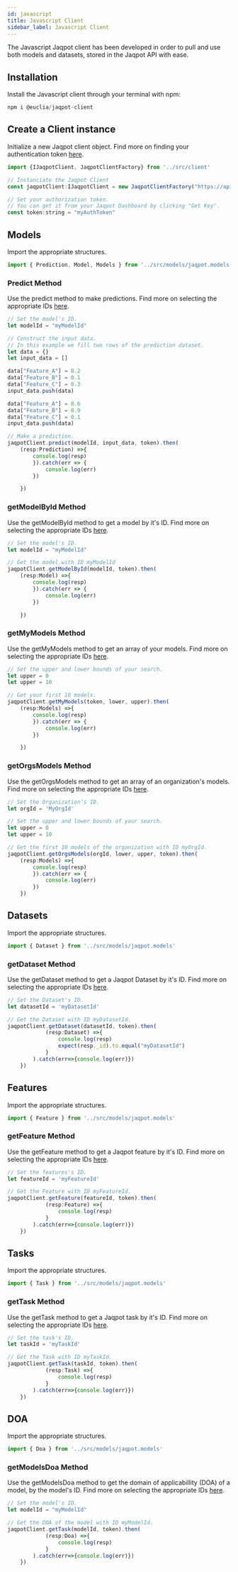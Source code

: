 ```yaml
---
id: javascript 
title: Javascript Client
sidebar_label: Javascript Client
---
```


The Javascript Jaqpot client has been developed in order to pull and use both models and datasets, stored in the Jaqpot API with ease. 

## Installation

Install the Javascript client through your terminal with npm:
```javascript
npm i @euclia/jaqpot-client
```

## Create a Client instance

Initialize a new Jaqpot client object.
Find more on finding your authentication token [here](https://link-to-token.gr).

```javascript
import {IJaqpotClient, JaqpotClientFactory} from '../src/client'

// Instanciate the Jaqpot Client 
const jaqpotClient:IJaqpotClient = new JaqpotClientFactory("https://api.jaqpot.org/jaqpot/services").getClient();

// Set your authorization token. 
// You can get it from your Jaqpot Dashboard by clicking "Get Key".
const token:string = "myAuthToken"   
```

## Models

Import the appropriate structures.
```javascript
import { Prediction, Model, Models } from '../src/models/jaqpot.models'
```

### Predict Method

Use the predict method to make predictions.
Find more on selecting the appropriate IDs [here](https://link-to-ids.gr).

```javascript
// Set the model's ID.
let modelId = "myModelId"

// Construct the input data.
// In this example we fill two rows of the prediction dataset.
let data = {}
let input_data = []

data["Feature_A"] = 0.2
data["Feature_B"] = 0.1
data["Feature_C"] = 0.3
input_data.push(data)

data["Feature_A"] = 0.6
data["Feature_B"] = 0.9
data["Feature_C"] = 0.1
input_data.push(data)

// Make a prediction.
jaqpotClient.predict(modelId, input_data, token).then(
    (resp:Prediction) =>{
        console.log(resp)
        }).catch(err => {
            console.log(err)
        })

    })
```

### getModelById Method

Use the getModelById method to get a model by it's ID.
Find more on selecting the appropriate IDs [here](https://link-to-ids.gr).

```javascript
// Set the model's ID.
let modelId = "myModelId"

// Get the model with ID myModelId
jaqpotClient.getModelById(modelId, token).then(
    (resp:Model) =>{
        console.log(resp)
        }).catch(err => {
            console.log(err)
        })

    })
```

### getMyModels Method

Use the getMyModels method to get an array of your models.
Find more on selecting the appropriate IDs [here](https://link-to-ids.gr).

```javascript
// Set the upper and lower bounds of your search.
let upper = 0
let upper = 10

// Get your first 10 models.
jaqpotClient.getMyModels(token, lower, upper).then(
    (resp:Models) =>{
        console.log(resp)
        }).catch(err => {
            console.log(err)
        })

    })
```

### getOrgsModels Method

Use the getOrgsModels method to get an array of an organization's models.
Find more on selecting the appropriate IDs [here](https://link-to-ids.gr).

```javascript
// Set the Organization's ID.
let orgId = 'MyOrgId'

// Set the upper and lower bounds of your search.
let upper = 0
let upper = 10

// Get the first 10 models of the organization with ID myOrgId.
jaqpotClient.getOrgsModels(orgId, lower, upper, token).then(
    (resp:Models) =>{
        console.log(resp)
        }).catch(err => {
            console.log(err)
        })
    })
```

## Datasets

Import the appropriate structures.
```javascript
import { Dataset } from '../src/models/jaqpot.models'
```

### getDataset Method

Use the getDataset method to get a Jaqpot Dataset by it's ID.
Find more on selecting the appropriate IDs [here](https://link-to-ids.gr).

```javascript
// Set the Dataset's ID.
let datasetId = 'myDatasetId'

// Get the Dataset with ID myDatasetId.
jaqpotClient.getDataset(datasetId, token).then(
            (resp:Dataset) =>{
                console.log(resp)
                expect(resp._id).to.equal("myDatasetId")
            }
        ).catch(err=>{console.log(err)})
    })
```

## Features

Import the appropriate structures.
```javascript
import { Feature } from '../src/models/jaqpot.models'
```

### getFeature Method

Use the getFeature method to get a Jaqpot feature by it's ID.
Find more on selecting the appropriate IDs [here](https://link-to-ids.gr).

```javascript
// Set the features's ID.
let featureId = 'myFeatureId'

// Get the Feature with ID myFeatureId.
jaqpotClient.getFeature(featureId, token).then(
            (resp:Feature) =>{
                console.log(resp)
            }
        ).catch(err=>{console.log(err)})
    })
```

## Tasks

Import the appropriate structures.
```javascript
import { Task } from '../src/models/jaqpot.models'
```

### getTask Method

Use the getTask method to get a Jaqpot task by it's ID.
Find more on selecting the appropriate IDs [here](https://link-to-ids.gr).

```javascript
// Set the task's ID.
let taskId = 'myTaskId'

// Get the Task with ID myTaskId.
jaqpotClient.getTask(taskId, token).then(
            (resp:Task) =>{
                console.log(resp)
            }
        ).catch(err=>{console.log(err)})
    })
```

## DOA

Import the appropriate structures.
```javascript
import { Doa } from '../src/models/jaqpot.models'
```

### getModelsDoa Method

Use the getModelsDoa method to get the domain of applicabillity (DOA) of a model, by the model's ID.
Find more on selecting the appropriate IDs [here](https://link-to-ids.gr).

```javascript
// Set the model's ID.
let modelId = "myModelId"

// Get the DOA of the model with ID myModelId.
jaqpotClient.getTask(modelId, token).then(
            (resp:Doa) =>{
                console.log(resp)
            }
        ).catch(err=>{console.log(err)})
    })
```



